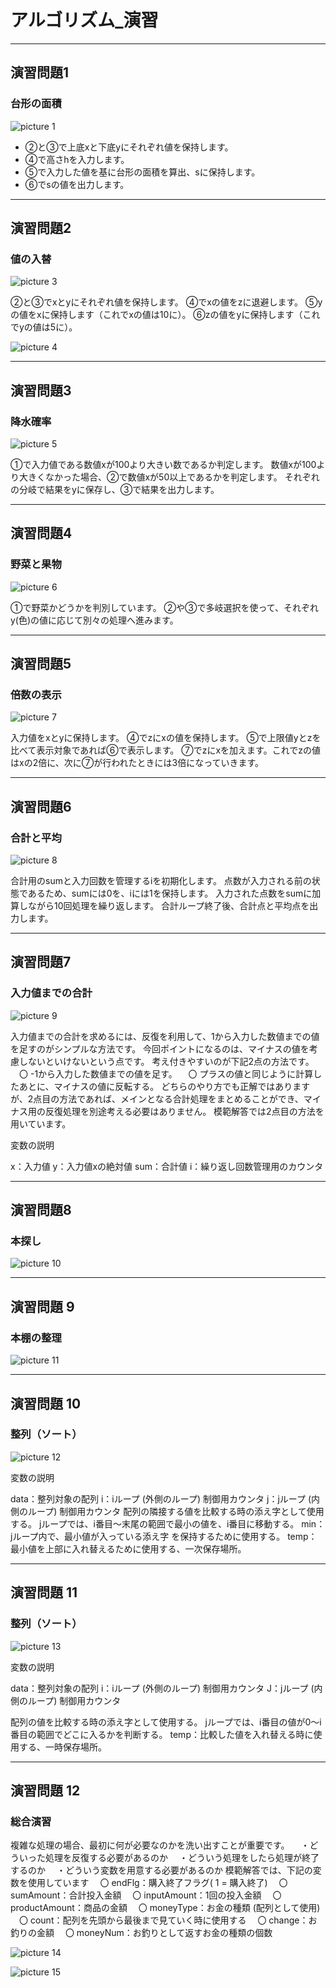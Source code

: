 # アルゴリズム_演習

---

## 演習問題1

### 台形の面積

![picture 1](/images/b0bcab9e5ee1f6223a88632651fd5050573fba1bb439149b876b3adcd6366816.png)  

* ②と③で上底xと下底yにそれぞれ値を保持します。
* ④で高さhを入力します。
* ⑤で入力した値を基に台形の面積を算出、sに保持します。
* ⑥でsの値を出力します。

---

## 演習問題2

### 値の入替

![picture 3](/images/585bb5a0864996712cc7a21d56e1b42b4c93906fdcea5851aecf9de6bd479b3d.png)  

②と③でxとyにそれぞれ値を保持します。
④でxの値をzに退避します。
⑤yの値をxに保持します（これでxの値は10に）。
⑥zの値をyに保持します（これでyの値は5に）。

![picture 4](/images/cc7392d78fdcaebc0752c6fdf6c0d4494161468f229167184034ce3cf2c1bc6b.png)  

---

## 演習問題3

### 降水確率

![picture 5](/images/120bbc506e9f5acbaa3a6a49f06ec7e029646c17fd79b7a8d61ae443249e575a.png)  

①で入力値である数値xが100より大きい数であるか判定します。
数値xが100より大きくなかった場合、②で数値xが50以上であるかを判定します。
それぞれの分岐で結果をyに保存し、③で結果を出力します。

---

## 演習問題4

### 野菜と果物

![picture 6](/images/b2a0def7f85d8699f8b4dec432770c592903de7e7cab22cce6f26677e88384bb.png)  

①で野菜かどうかを判別しています。
②や③で多岐選択を使って、それぞれy(色)の値に応じて別々の処理へ進みます。

---

## 演習問題5

### 倍数の表示

![picture 7](/images/06d2c63aa51bbb726ec6815b0f8acd8660810dca27f73065ce954fea175a625a.png)  

入力値をxとyに保持します。
④でzにxの値を保持します。
⑤で上限値yとzを比べて表示対象であれば⑥で表示します。
⑦でzにxを加えます。これでzの値はxの2倍に、次に⑦が行われたときには3倍になっていきます。

---

## 演習問題6

### 合計と平均

![picture 8](/images/0e0fe9d64401c826896aa6a7c685e3759037cba97f9c4d079f14ef8a4be2a8d5.png)  

合計用のsumと入力回数を管理するiを初期化します。
点数が入力される前の状態であるため、sumには0を、iには1を保持します。
入力された点数をsumに加算しながら10回処理を繰り返します。
合計ループ終了後、合計点と平均点を出力します。

---

## 演習問題7

### 入力値までの合計

![picture 9](/images/dab449cf2b6c97a797c1acaf70047249bcc0d9c10a1c3530ba8153412c2398b0.png)  

入力値までの合計を求めるには、反復を利用して、1から入力した数値までの値を足すのがシンプルな方法です。
今回ポイントになるのは、マイナスの値を考慮しないといけないという点です。
考え付きやすいのが下記2点の方法です。
　〇 -1から入力した数値までの値を足す。
　〇 プラスの値と同じように計算したあとに、マイナスの値に反転する。
どちらのやり方でも正解ではありますが、2点目の方法であれば、メインとなる合計処理をまとめることができ、マイナス用の反復処理を別途考える必要はありません。
模範解答では2点目の方法を用いています。

変数の説明

x：入力値
y：入力値xの絶対値
sum：合計値
i：繰り返し回数管理用のカウンタ

---

## 演習問題8

### 本探し

![picture 10](/images/5df7a2740de22ef9e4f3742966983b24660d088f4bc145c1d9eafedbc7929076.png)  

---

## 演習問題 9

### 本棚の整理

![picture 11](/images/1fa68e53afc71dadae2ae456264fa0b6b75daed0d6f60b57b9390a3e98a4435c.png)  

---

## 演習問題 10

### 整列（ソート）

![picture 12](/images/e96cccc9bc07cf8147811e0c0a0796a2d8135989637278eee2c547b57ad63c1c.png)  

変数の説明

data：整列対象の配列
i：iループ (外側のループ) 制御用カウンタ
j：jループ (内側のループ) 制御用カウンタ
配列の隣接する値を比較する時の添え字として使用する。
jループでは、i番目～末尾の範囲で最小の値を、i番目に移動する。
min：jループ内で、最小値が入っている添え字 を保持するために使用する。
temp： 最小値を上部に入れ替えるために使用する、一次保存場所。

---

## 演習問題 11

### 整列（ソート）

![picture 13](/images/5ee21e14a9377bfd731d189ce5b5d0de20e4ef1b105252e7e62442b0a595fc04.png)  

変数の説明

data：整列対象の配列
i：iループ (外側のループ) 制御用カウンタ
J：jループ (内側のループ) 制御用カウンタ

配列の値を比較する時の添え字として使用する。
jループでは、i番目の値が0～i番目の範囲でどこに入るかを判断する。
temp：比較した値を入れ替える時に使用する、一時保存場所。

---

## 演習問題 12

### 総合演習

複雑な処理の場合、最初に何が必要なのかを洗い出すことが重要です。
　・どういった処理を反復する必要があるのか
　・どういう処理をしたら処理が終了するのか
　・どういう変数を用意する必要があるのか
模範解答では、下記の変数を使用しています
　〇 endFlg：購入終了フラグ( 1 = 購入終了)
　〇 sumAmount：合計投入金額
　〇 inputAmount：1回の投入金額
　〇 productAmount：商品の金額
　〇 moneyType：お金の種類 (配列として使用)
　〇 count：配列を先頭から最後まで見ていく時に使用する
　〇 change：お釣りの金額
　〇 moneyNum：お釣りとして返すお金の種類の個数

![picture 14](/images/19b264c2dd78cd3aafacf0c71892b4102339a63070c3038c0b6b023d17c5bbe8.png)  

![picture 15](/images/b1be8261ec1d54581183f3118f35dc7e757c6e918479e941364ce12f52ec479e.png)  
